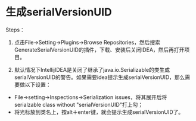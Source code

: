 # 生成serialVersionUID

Steps：

1. 点击File->Setting->Plugins->Browse Repositories，然后搜索GenerateSerialVersionUID的插件，下载、安装后关闭IDEA，然后再打开项目。

2. 默认情况下IntellijIDEA是关闭了继承了java.io.Serializable的类生成serialVersionUID的警告。如果需要idea提示生成serialVersionUID，那么需要做以下设置：
 * File->setting->Inspections->Serialization issues，将其展开后将serialzable class without "serialVersionUID"打上勾；
 * 将光标放到类名上，按alt＋enter键，就会提示生成serialVersionUID了。
